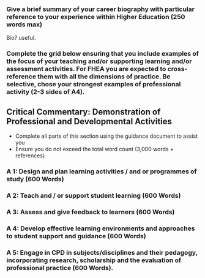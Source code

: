### Give a brief summary of your career biography with particular reference to your experience within Higher Education (250 words max)

Bio? useful.

### Complete the grid below ensuring that you include examples of the focus of your teaching and/or supporting learning and/or assessment activities. For FHEA you are expected to cross-reference them with all the dimensions of practice.  Be selective, chose your strongest examples of professional activity (2-3 sides of A4).

## Critical Commentary: Demonstration of Professional and Developmental Activities
-	Complete all parts of this section using the guidance document to assist you
-	Ensure you do not exceed the total word count (3,000 words + references)

### A 1: Design and plan learning activities / and or programmes of study  (600 Words)




### A 2: Teach and / or support student learning (600 Words)





### A 3: Assess and give feedback to learners (600 Words)





### A 4: Develop effective learning environments and approaches to student support and guidance (600 Words)





### A 5: Engage in CPD in subjects/disciplines and their pedagogy, incorporating research, scholarship and the evaluation of professional practice (600 Words).
